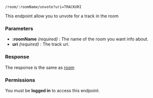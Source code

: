 	/room/:roomName/unvote?uri=TRACKURI

This endpoint allow you to unvote for a track in the room

### Parameters ###
* **:roomName** *(required)* : The name of the room you want info about.
* **uri** *(required)* : The track uri.

### Response ###
The response is the same as [room](room)

### Permissions ###
You must be **logged in** to access this endpoint.